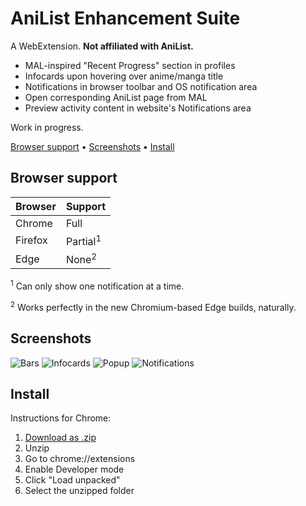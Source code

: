 # AniList Enhancement Suite

A WebExtension. **Not affiliated with AniList.**

* MAL-inspired "Recent Progress" section in profiles
* Infocards upon hovering over anime/manga title
* Notifications in browser toolbar and OS notification area
* Open corresponding AniList page from MAL
* Preview activity content in website's Notifications area

Work in progress.

[Browser support](#browser-support) • [Screenshots](#screenshots) • [Install](#install)

## Browser support

| Browser | Support             |
|---------|---------------------|
| Chrome  | Full                |
| Firefox | Partial<sup>1</sup> |
| Edge    | None<sup>2</sup>    |

<sup>1</sup> Can only show one notification at a time.

<sup>2</sup> Works perfectly in the new Chromium-based Edge builds, naturally. 

## Screenshots

![Bars](https://i.imgur.com/Cu72tRE.png)
![Infocards](https://i.imgur.com/KmCcTXQ.png)
![Popup](https://i.imgur.com/tCqL6Rf.png)
![Notifications](https://i.imgur.com/b73lcYF.png)

## Install

Instructions for Chrome:

1. [Download as .zip](https://github.com/z-------------/anilist-es/archive/master.zip)
2. Unzip
3. Go to chrome://extensions
4. Enable Developer mode
5. Click "Load unpacked"
6. Select the unzipped folder
